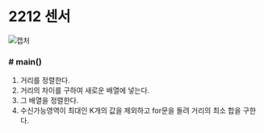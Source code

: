 # 2212 센서

![캡처](https://user-images.githubusercontent.com/72604908/200710077-2b64d6d6-96b4-44cb-b31a-e1b72c17162a.PNG)

### # main()
1. 거리를 정렬한다.
2. 거리의 차이를 구하여 새로운 배열에 넣는다.
3. 그 배열을 정렬한다.
4. 수신가능영역이 최대인 K개의 값을 제외하고 for문을 돌려 거리의 최소 합을 구한다.
